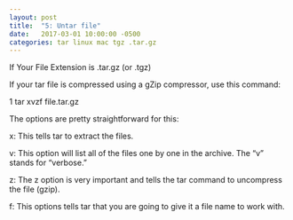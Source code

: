 ```yaml
---
layout: post
title:  "5: Untar file"
date:   2017-03-01 10:00:00 -0500
categories: tar linux mac tgz .tar.gz
---
```


If Your File Extension is .tar.gz (or .tgz)

If your tar file is compressed using a gZip compressor, use this command:

1 tar xvzf file.tar.gz

The options are pretty straightforward for this:

x: This tells tar to extract the files.

v: This option will list all of the files one by one in the archive. The “v” stands for “verbose.”

z: The z option is very important and tells the tar command to uncompress the file (gzip).

f: This options tells tar that you are going to give it a file name to work with.


